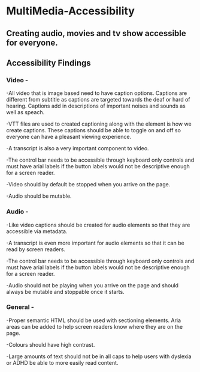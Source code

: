 # MultiMedia-Accessibility
## Creating audio, movies and tv show accessible for everyone.

## Accessibility Findings

### Video - 

-All video that is image based need to have caption options. Captions are different from subtitle as captions are targeted towards the deaf or hard of hearing. Captions add in descriptions of important noises and sounds as well as speach.

-VTT files are used to created captioning along with the <track> element is how we create captions. These captions should be able to toggle on and off so everyone can have a pleasant viewing experience.

-A transcript is also a very important component to video.

-The control bar needs to be accessible through keyboard only controls and must have arial labels if the button labels would not be descriptive enough for a screen reader. 

-Video should by default be stopped when you arrive on the page. 

-Audio should be mutable.


### Audio - 

-Like video captions should be created for audio elements so that they are accessible via metadata.

-A transcript is even more important for audio elements so that it can be read by screen readers.

-The control bar needs to be accessible through keyboard only controls and must have arial labels if the button labels would not be descriptive enough for a screen reader. 

-Audio should not be playing when you arrive on the page and should always be mutable and stoppable once it starts.


### General - 

-Proper semantic HTML should be used with sectioning elements. Aria areas can be added to help screen readers know where they are on the page. 

-Colours should have high contrast. 

-Large amounts of text should not be in all caps to help users with dyslexia or ADHD be able to more easily read content.  

